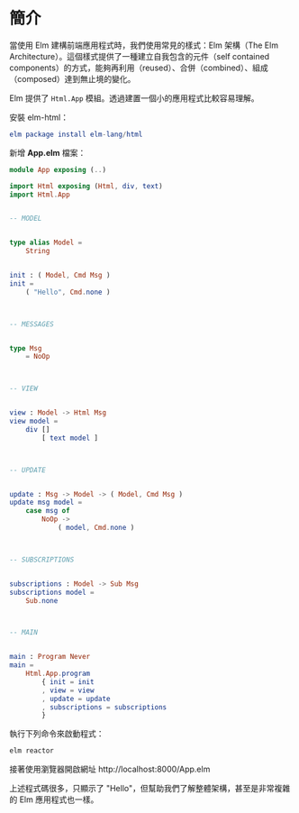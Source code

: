# 簡介

當使用 Elm 建構前端應用程式時，我們使用常見的樣式：Elm 架構（The Elm Architecture）。這個樣式提供了一種建立自我包含的元件（self contained components）的方式，能夠再利用（reused）、合併（combined）、組成（composed）達到無止境的變化。

Elm 提供了 `Html.App` 模組。透過建置一個小的應用程式比較容易理解。

安裝 elm-html：

```elm
elm package install elm-lang/html
```

新增 __App.elm__ 檔案：

```elm
module App exposing (..)

import Html exposing (Html, div, text)
import Html.App


-- MODEL


type alias Model =
    String


init : ( Model, Cmd Msg )
init =
    ( "Hello", Cmd.none )



-- MESSAGES


type Msg
    = NoOp



-- VIEW


view : Model -> Html Msg
view model =
    div []
        [ text model ]



-- UPDATE


update : Msg -> Model -> ( Model, Cmd Msg )
update msg model =
    case msg of
        NoOp ->
            ( model, Cmd.none )



-- SUBSCRIPTIONS


subscriptions : Model -> Sub Msg
subscriptions model =
    Sub.none



-- MAIN


main : Program Never
main =
    Html.App.program
        { init = init
        , view = view
        , update = update
        , subscriptions = subscriptions
        }
```

執行下列命令來啟動程式：

```bash
elm reactor
```

接著使用瀏覽器開啟網址 http://localhost:8000/App.elm

上述程式碼很多，只顯示了 "Hello"，但幫助我們了解整體架構，甚至是非常複雜的 Elm 應用程式也一樣。
